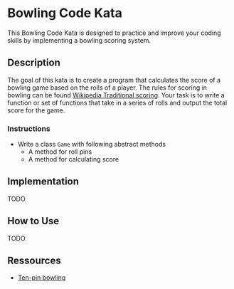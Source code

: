 # Bowling Code Kata

This Bowling Code Kata is designed to practice and improve your coding skills by implementing a bowling scoring system.

## Description

The goal of this kata is to create a program that calculates the score of a bowling game based on the rolls of a player. The rules for scoring in bowling can be found [Wikipedia Traditional scoring](https://en.wikipedia.org/wiki/Ten-pin_bowling#Traditional_scoring). Your task is to write a function or set of functions that take in a series of rolls and output the total score for the game.

### Instructions
- Write a class `Game` with following abstract methods
    - A method for roll pins
    - A method for calculating score

## Implementation
TODO

## How to Use
TODO

## Ressources
- [Ten-pin bowling](https://en.wikipedia.org/wiki/Ten-pin_bowling)
